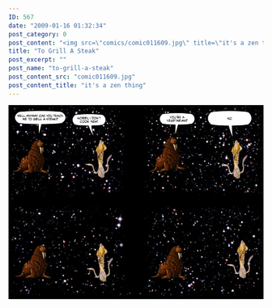 ```yaml
---
ID: 567
date: "2009-01-16 01:32:34"
post_category: 0
post_content: "<img src=\"comics/comic011609.jpg\" title=\"it's a zen thing\" />"
title: "To Grill A Steak"
post_excerpt: ""
post_name: "to-grill-a-steak"
post_content_src: "comic011609.jpg"
post_content_title: "it's a zen thing"
---
```



[![it's a zen thing](/comics-hi-res/comic011609.jpg)](/comics-hi-res/comic011609.jpg "it's a zen thing")
